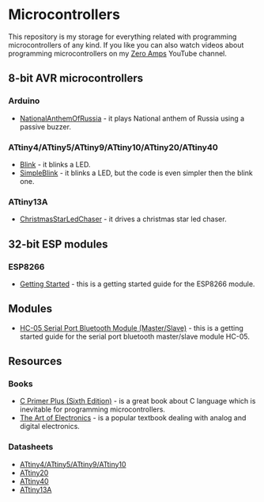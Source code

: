 # Microcontrollers

This repository is my storage for everything related with programming microcontrollers of any kind. If you like you can also watch videos about programming microcontrollers on my [Zero Amps](https://www.youtube.com/channel/UCFY_8hVXcXAw6UprvisqYQw) YouTube channel.

## 8-bit AVR microcontrollers
### Arduino
* [NationalAnthemOfRussia](https://github.com/chovanj/Microcontrollers/tree/master/Architecture/AVR/8-bit/Arduino/NationalAnthemOfRussia) - it plays National anthem of Russia using a passive buzzer.

### ATtiny4/ATtiny5/ATtiny9/ATtiny10/ATtiny20/ATtiny40
* [Blink](https://github.com/chovanj/Microcontrollers/tree/master/Architecture/AVR/8-bit/AVRTiny/Blink) - it blinks a LED.
* [SimpleBlink](https://github.com/chovanj/Microcontrollers/tree/master/Architecture/AVR/8-bit/AVRTiny/SimpleBlink) - it blinks a LED, but the code is even simpler then the blink one. 

### ATtiny13A
* [ChristmasStarLedChaser](https://github.com/chovanj/Microcontrollers/tree/master/Architecture/AVR/8-bit/AVR25/ChristmasStarLedChaser) - it drives a christmas star led chaser.

## 32-bit ESP modules
### ESP8266
* [Getting Started](https://github.com/chovanj/Microcontrollers/tree/master/Architecture/ESP/32-bit/ESP8266) - this is a getting started guide for the ESP8266 module.

## Modules
* [HC-05 Serial Port Bluetooth Module (Master/Slave)](https://github.com/chovanj/Microcontrollers/tree/master/Architecture/ESP/32-bit/ESP8266) - this is a getting started guide for the serial port bluetooth master/slave module HC-05.

## Resources
### Books
* [C Primer Plus (Sixth Edition)](https://github.com/chovanj/Microcontrollers/blob/master/Documents/Books/C_Primer_Plus_6th_Edition.pdf) - is a great book about C language which is inevitable for programming microcontrollers.
* [The Art of Electronics](https://artofelectronics.net/the-book/table-of-contents/) - is a popular textbook dealing with analog and digital electronics.

### Datasheets
* [ATtiny4/ATtiny5/ATtiny9/ATtiny10](http://ww1.microchip.com/downloads/en/DeviceDoc/ATtiny4-5-9-10-Data-Sheet-DS40002060A.pdf)
* [ATtiny20](http://ww1.microchip.com/downloads/en/DeviceDoc/Atmel-8235-8-bit-AVR-Microcontroller-ATtiny20_Datasheet.pdf)
* [ATtiny40](http://ww1.microchip.com/downloads/en/DeviceDoc/Atmel-8263-8-bit-AVR-Microcontroller-tinyAVR-ATtiny40_Datasheet.pdf)
* [ATtiny13A](http://ww1.microchip.com/downloads/en/DeviceDoc/doc8126.pdf)
